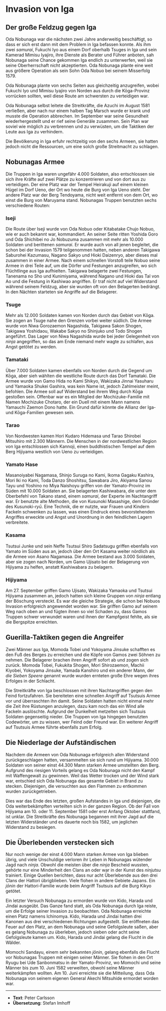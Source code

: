 # Invasion von Iga


## Der große Feldzug gegen Iga

Oda Nobunaga war die nächsten zwei Jahre anderweitig beschäftigt, so dass er sich erst dann mit dem Problem in Iga befassen konnte. Als ihm zwei *samurai*, Fukuchi Iyo aus einem Dorf oberhalb Tsuges in Iga und sein Kamerad Mimisu Iyajiro, ihre Dienste als Berater und Führer anboten, sah Nobunaga seine Chance gekommen Iga endlich zu unterwerfen, weil sie seine Oberherrschaft nicht akzeptierten. Oda Nobunaga plante eine weit aus größere Operation als sein Sohn Oda Nobuo bei seinem Misserfolg 1579.

Oda Nobunaga plante von sechs Seiten aus gleichzeitig anzugreifen, wobei Fukuchi Iyo und Mimisu Iyajiro von Norden aus durch die Kōga-Provinz vorrücken sollten, weil diese Route am schwersten zu verteidigen war.

Oda Nobunaga selbst leitete die Streitkräfte, die Azuchi im August 1581 verließen, aber nach nur einem halben Tag Marsch wurde er krank und musste die Operation abbrechen. Im September war seine Gesundheit wiederhergestellt und er rief seine Generäle zusammen. Sein Plan war soviel wie möglich zu verbrennen und zu verwüsten, um die Taktiken der Leute aus Iga zu verhindern.

Die Bevölkerung in Iga erfuhr rechtzeitig von den sechs Armeen, sie hatten jedoch nicht die Ressourcen, um eine solch große Streitmacht zu schlagen.


## Nobunagas Armee

Die Truppen in Iga waren ungefähr 4.000 Soldaten, also entschlossen sie sich ihre Kräfte auf zwei Plätze zu konzentrieren und von dort aus zu verteidigen. Der eine Platz war der Tempel Heirakuji auf einem kleinen Hügel im Dorf Ueno, der Ort wo heute die Burg von Iga Ueno steht. Der andere Platz war der Berg Tendoyama, nicht weit entfernt von dem Ort, wo einst die Burg von Maruyama stand. Nobunagas Truppen benutzten sechs verschiedene Routen:


### Iseji

Die Route über Iseji wurde von Oda Nobuo oder Kitabatake Chujo Nobuo, wie er auch bekannt war, kommandiert. An seiner Seite ritten Yoshida Goro und Oda Shichibei no Jo Nobuzuma zusammen mit mehr als 10.000 Soldaten und berittenen *samurai*. Er wurde auch von all jenen begleitet, die schon bei der Invasion 1579 teilgenommen hatten, neben anderen Takigawa Saburohei Kazumasu, Nagano Sakyo und Hioki Daizenryo, aber dieses mal zusammen in einer Armee. Nach einem schnellen Vorstoß teile Nobuo seine Armee in drei Teile auf, um die Dörfer und Festungen anzugreifen, wo sich Flüchtlinge aus Iga aufhielten. Takigawa belagerte zwei Festungen, Tanenama no Sho und Kunimiyama, während Nagano und Hioki das Tal von Ao und die Festung in Kashiwao angriffen. Er traf nicht auf viel Widerstand während seinem Feldzug, aber sie wurden oft von den Belagerten bedrängt. In den Nächten starteten sie Angriffe auf die Belagerer.


### Tsuge

Mehr als 12.000 Soldaten kamen von Norden durch das Gebiet von Kōga. Sie zogen an Tsuge nahe den Grenzen vorbei weiter südlich. Die Armee wurde von Niwa Gorozaemon Nagashida, Takigawa Sakon Shogen, Takigawa Yoshidaou, Wakabe Sakyo no Shinjuko und Todo Shogen angeführt. Das Lager von Niwa Nagashida wurde bei jeder Gelegenheit von *ninja* angegriffen, so das am Ende niemand mehr wagte zu schlafen, aus Angst getötet zu werden.


### Tamataki

Über 7.000 Soldaten kamen ebenfalls von Norden durch die Gegend um Kōga, aber sieh wählten die westliche Route durch das Dorf Tamataki. Die Armee wurde von Gamo Hida no Kami Shikyo, Wakizaka Jinnai Yasuharu und Yamaoka Shukei Gashira, was kein Name ist, jedoch Zahlmeister meint, befohlen. Die Armee soll auf Widerstand bei ihrem Weg durch Kōga gestoßen sein. Offenbar war es ein Mitglied der Mochizuke-Familie mit Namen Mochizuke Chotaro, der ein Duell mit einem Mann namens Yamauchi Zaemon Dono hatte. Ein Grund dafür könnte die Allianz der Iga- und Kōga-Familien gewesen sein.


### Tarao

Von Nordwesten kamen Hori Kudaro Hidemasa und Tarao Shirobei Mitsuhiro mit 2.300 Männern. Die Menschen in der nordwestlichen Region von Iga entschlossen sich Kannoji, einen buddhistischen Tempel auf dem Berg Hijiyama westlich von Ueno zu verteidigen.


### Yamato Hase

Masanoiyabei Nagamasa, Shinjo Suruga no Kami, Ikoma Gagaku Kashira, Mori Iki no Kami, Toda Danzo Shoshitsu, Sawabara Jiro, Akiyama Sanou Tayu und Yoshino no Miya Naishoyu griffen von der Yamato-Provinz im Süden mit 10.000 Soldaten an. Sie belagerten Kashiwabara, die unter dem Oberbefehl von Takano stand, einem *samurai*, der Experte im Nachtangriff war. Er benutzte alte Methoden, die von Kusunoki Masashige, dem Gründer des Kusunoki-*ryū*. Eine Technik, die er nutzte, war Frauen und Kindern Fackeln schwenken zu lassen, was einen Eindruck eines bevorstehenden Angriffes erweckte und Angst und Unordnung in den feindlichen Lagern verbreitete.


### Kasama

Tsutsui Junke und sein Neffe Tsutsui Shiro Sadatsugu griffen ebenfalls von Yamato im Süden aus an, jedoch über den Ort Kasama weiter nördlich als die Armee von Asano Nagamasa. Die Armee bestand aus 3.000 Soldaten, aber sie zogen nach Norden, um Gamo Ujisato bei der Belagerung von Hijiyama zu helfen, anstatt Kashiwabara zu belagern.


### Hijiyama

Am 27. September griffen Gamo Ujisato, Wakizaka Yamaoka und Tsutsui Hijiyama zusammen an, jedoch hatten sich kleine Gruppen von *ninja* entlang der Böschung versteckt. Es war die gleiche Strategie, die schon bei Nobuos Invasion erfolgreich angewendet worden war. Sie griffen Gamo auf seinem Weg nach oben an und fügten ihnen so viel Schaden zu, dass Gamos Truppen schwer verwundet waren und ihnen der Kampfgeist fehlte, als sie die Bergspitze erreichten.


## Guerilla-Taktiken gegen die Angreifer

Zwei Männer aus Iga, Momoda Tobei und Yokoyama Jinsuke schafften es den Fuß des Berges zu erreichen und die Köpfe von Gamos zwei Söhnen zu nehmen. Die Belagerer brachen ihren Angriff sofort ab und zogen sich zurück. Momoda Tobei, Fukukita Shogen, Mori Shirozaemon, Machii Kiyobei, Yokoyama Jinsuke, Yamada Kanshiro und ein anderer Mann, der *die Sieben Speere* genannt wurde wurden ernteten große Ehre wegen ihres Erfolges in der Schlacht.

Die Streitkräfte von Iga beschlossen mit ihren Nachtangriffen gegen den Feind fortzufahren. Sie bereiteten eine schnellen Angriff auf Tsutsuis Armee vor und überraschten ihn damit. Seine Soldaten hatten nicht einmal mehr die Zeit ihre Rüstungen anzulegen, dazu kam noch das ein Wind alle Fackeln auslöschte. Aufgrund der Dunkelheit metzelten sich Tsutsuis Soldaten gegenseitig nieder. Die Truppen von Iga hingegen benutzten Codewörter, um zu wissen, wer Feind oder Freund war. Ein weiterer Angriff auf Tsutsuis Armee führte ebenfalls zum Erfolg.


## Die Niederlage der Aufständischen

Nachdem die Armeen von Oda Nobunaga erfolgreich allen Widerstand zurückgeschlagen hatten, versammelten sie sich rund um Hijiyama. 30.000 Soldaten von seiner einst 44.300 Mann starken Armee umstellten den Berg. Aufgrund des riesigen Vorteils gelang es Oda Nobunaga nicht den Kampf mit Waffengewalt zu gewinnen. Weil das Wetter trocken und der Wind stark war, entschied sich Oda Nobunaga das gesamte Gebiet in Brand zu stecken. Diejenigen, die versuchten aus den Flammen zu entkommen wurden zurückgetrieben.

Dies war das Ende des letzten, großen Aufstandes in Iga und diejenigen, die Oda weiterbekämpften verteilten sich in der ganzen Region. Ob der Fall von Hijiyama am 10. oder 11. September 1581 oder erst Anfang Oktober stattfand, ist unklar. Die Streitkräfte des Nobunaga begannen mit ihrer Jagd auf die letzten Widerständer und es dauerte noch bis 1582, um jeglichen Widerstand zu besiegen.


## Die Überlebenden verstecken sich

Nur noch wenige der einst 4.000 Mann starken Armee von Iga blieben übrig, und viele Unschuldige verloren ihr Leben in Nobunagas wütender Jagd nach *ninja*. Obwohl die meisten über die *ninja* Bescheid wussten, gehörte nur eine Minderheit den Clans an oder war in der Kunst des *ninjutsu* trainiert. Einige Quellen berichten, dass nur acht Überlebende aus den drei Clans der Hattori übrigblieben. Viele flohen in andere Gebiete Japans. Ein *jōnin* der Hattori-Familie wurde beim Angriff Tsutsuis auf die Burg Kikyo getötet.

Ein letzter Versuch Nobunaga zu ermorden wurde von Kido, Harada und Jindai ausgeübt. Das Ganze fand statt, als Oda Nobunaga durch Iga reiste, um die Erfolge seiner Invasion zu beobachten. Oda Nobunaga erreichte einen Platz namens Ichinomya. Kido, Harada und Jindai hatten drei Kanonen aus drei verschiedenen Richtungen aufgestellt. Sie eröffneten das Feuer auf den Platz, an dem Nobunaga und seine Gefolgsleute saßen, aber es gelang Nobunaga zu überleben, jedoch sieben oder acht seine Gefolgsleute kamen um. Kido, Harada und Jindai gelang die Flucht in die Wälder.

Momochi Sandayu, einem sehr bekannten *jōnin*, gelang ebenfalls die Flucht vor Nobunagas Truppen mit einigen seiner Männer. Sie flohen in den Ort Ryugu bei Ude Sanbonmatsu in der Yamato-Provinz, wo Momochi und seine Männer bis zum 10. Juni 1582 verweilten, obwohl seine Männer weiterkämpfen wollten. Am 10. Juni erreichte sie die Mitteilung, dass Oda Nobunaga von seinem eigenen General Akechi Mitsuhide ermordet worden war.

---

- **Text**: Peter Carlsson
- **Übersetzung**: Stefan Imhoff
